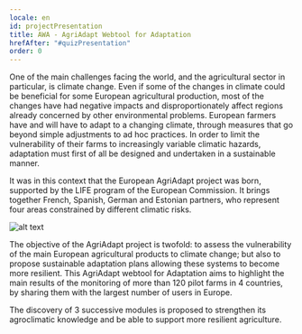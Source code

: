 ```yaml
---
locale: en
id: projectPresentation
title: AWA - AgriAdapt Webtool for Adaptation
hrefAfter: "#quizPresentation"
order: 0
---
```


One of the main challenges facing the world, and the agricultural sector in particular, is climate change. 
Even if some of the changes in climate could be beneficial for some European agricultural production, most of the changes have had negative impacts and disproportionately affect regions already concerned by other environmental problems. 
European farmers have and will have to adapt to a changing climate, through measures that go beyond simple adjustments to ad hoc practices. In order to limit the vulnerability of their farms to increasingly variable climatic hazards, adaptation must first of all be designed and undertaken in a sustainable manner.

It was in this context that the European AgriAdapt project was born, 
supported by the LIFE program of the European Commission. 
It brings together French, Spanish, German and Estonian partners, 
who represent four areas constrained by different climatic risks.

![alt text](https://res.cloudinary.com/solagro/image/upload/v1582789041/homepage/2_Englais_edt7jo.jpg "EU farmland anc climate change risks")

The objective of the AgriAdapt project is twofold: 
to assess the vulnerability of the main European agricultural products to climate change; but also to propose sustainable adaptation plans allowing these systems to become more resilient. 
This AgriAdapt webtool for Adaptation aims to highlight the main results of the monitoring of more than 120 pilot farms in 4 countries, by sharing them with the largest number of users in Europe. 

The discovery of 3 successive modules is proposed to strengthen its agroclimatic knowledge and be able to support more resilient agriculture.
